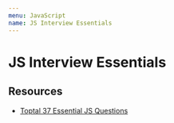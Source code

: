 ```yaml
---
menu: JavaScript
name: JS Interview Essentials
---
```


# JS Interview Essentials

## Resources

- [Toptal 37 Essential JS Questions](https://www.toptal.com/javascript/interview-questions)
